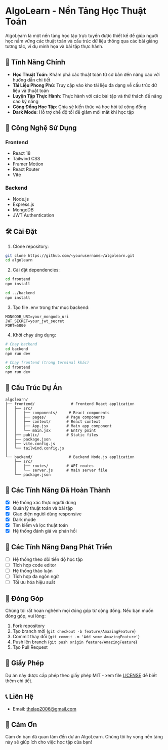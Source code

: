 # AlgoLearn - Nền Tảng Học Thuật Toán

AlgoLearn là một nền tảng học tập trực tuyến được thiết kế để giúp người học nắm vững các thuật toán và cấu trúc dữ liệu thông qua các bài giảng tương tác, ví dụ minh họa và bài tập thực hành.

## 🌟 Tính Năng Chính

- **Học Thuật Toán**: Khám phá các thuật toán từ cơ bản đến nâng cao với hướng dẫn chi tiết
- **Tài Liệu Phong Phú**: Truy cập vào kho tài liệu đa dạng về cấu trúc dữ liệu và thuật toán
- **Luyện Tập Thực Hành**: Thực hành với các bài tập và thử thách để nâng cao kỹ năng
- **Cộng Đồng Học Tập**: Chia sẻ kiến thức và học hỏi từ cộng đồng
- **Dark Mode**: Hỗ trợ chế độ tối để giảm mỏi mắt khi học tập

## 🚀 Công Nghệ Sử Dụng

### Frontend
- React 18
- Tailwind CSS
- Framer Motion
- React Router
- Vite

### Backend
- Node.js
- Express.js
- MongoDB
- JWT Authentication

## 🛠️ Cài Đặt

1. Clone repository:
```bash
git clone https://github.com/<yourusername>/algolearn.git
cd algolearn
```

2. Cài đặt dependencies:
```bash
cd frontend
npm install

cd ../backend
npm install
```

3. Tạo file .env trong thư mục backend:
```env
MONGODB_URI=your_mongodb_uri
JWT_SECRET=your_jwt_secret
PORT=5000
```

4. Khởi chạy ứng dụng:
```bash
# Chạy backend
cd backend
npm run dev

# Chạy frontend (trong terminal khác)
cd frontend
npm run dev
```

## 📁 Cấu Trúc Dự Án

```
algolearn/
├── frontend/                # Frontend React application
│   ├── src/
│   │   ├── components/     # React components
│   │   ├── pages/         # Page components
│   │   ├── context/       # React context
│   │   ├── App.jsx        # Main app component
│   │   └── main.jsx       # Entry point
│   ├── public/            # Static files
│   ├── package.json
│   ├── vite.config.js
│   └── tailwind.config.js
│
└── backend/                # Backend Node.js application
    ├── src/
    │   ├── routes/        # API routes
    │   └── server.js      # Main server file
    └── package.json
```

## 🎯 Các Tính Năng Đã Hoàn Thành

- [x] Hệ thống xác thực người dùng
- [x] Quản lý thuật toán và bài tập
- [x] Giao diện người dùng responsive
- [x] Dark mode
- [x] Tìm kiếm và lọc thuật toán
- [x] Hệ thống đánh giá và phản hồi

## 📝 Các Tính Năng Đang Phát Triển

- [ ] Hệ thống theo dõi tiến độ học tập
- [ ] Tích hợp code editor
- [ ] Hệ thống thảo luận
- [ ] Tích hợp đa ngôn ngữ
- [ ] Tối ưu hóa hiệu suất

## 🤝 Đóng Góp

Chúng tôi rất hoan nghênh mọi đóng góp từ cộng đồng. Nếu bạn muốn đóng góp, vui lòng:

1. Fork repository
2. Tạo branch mới (`git checkout -b feature/AmazingFeature`)
3. Commit thay đổi (`git commit -m 'Add some AmazingFeature'`)
4. Push lên branch (`git push origin feature/AmazingFeature`)
5. Tạo Pull Request

## 📄 Giấy Phép

Dự án này được cấp phép theo giấy phép MIT - xem file [LICENSE](LICENSE) để biết thêm chi tiết.

## 📞 Liên Hệ

- Email: thelap2006@gmail.com

## 🙏 Cảm Ơn

Cảm ơn bạn đã quan tâm đến dự án AlgoLearn. Chúng tôi hy vọng nền tảng này sẽ giúp ích cho việc học tập của bạn!
